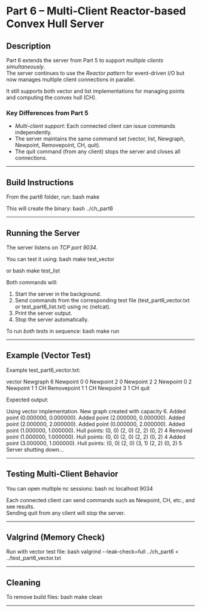 # Part 6 – Multi-Client Reactor-based Convex Hull Server

## Description
Part 6 extends the server from Part 5 to support *multiple clients simultaneously*.  
The server continues to use the *Reactor pattern* for event-driven I/O but now manages multiple client connections in parallel.

It still supports both vector and list implementations for managing points and computing the convex hull (CH).

### Key Differences from Part 5
- *Multi-client support*: Each connected client can issue commands independently.
- The server maintains the same command set (vector, list, Newgraph, Newpoint, Removepoint, CH, quit).
- The quit command (from any client) stops the server and closes all connections.

---

## Build Instructions
From the part6 folder, run:
bash
make

This will create the binary:
bash
../ch_part6


---

## Running the Server
The server listens on *TCP port 9034*.

You can test it using:
bash
make test_vector

or
bash
make test_list


Both commands will:
1. Start the server in the background.
2. Send commands from the corresponding test file (test_part6_vector.txt or test_part6_list.txt) using nc (netcat).
3. Print the server output.
4. Stop the server automatically.

To run *both tests* in sequence:
bash
make run


---

## Example (Vector Test)
Example test_part6_vector.txt:

vector
Newgraph 6
Newpoint 0 0
Newpoint 2 0
Newpoint 2 2
Newpoint 0 2
Newpoint 1 1
CH
Removepoint 1 1
CH
Newpoint 3 1
CH
quit


Expected output:

Using vector implementation.
New graph created with capacity 6.
Added point (0.000000, 0.000000).
Added point (2.000000, 0.000000).
Added point (2.000000, 2.000000).
Added point (0.000000, 2.000000).
Added point (1.000000, 1.000000).
Hull points:
(0, 0)
(2, 0)
(2, 2)
(0, 2)
4
Removed point (1.000000, 1.000000).
Hull points:
(0, 0)
(2, 0)
(2, 2)
(0, 2)
4
Added point (3.000000, 1.000000).
Hull points:
(0, 0)
(2, 0)
(3, 1)
(2, 2)
(0, 2)
5
Server shutting down...


---

## Testing Multi-Client Behavior
You can open multiple nc sessions:
bash
nc localhost 9034

Each connected client can send commands such as Newpoint, CH, etc., and see results.  
Sending quit from any client will stop the server.

---

## Valgrind (Memory Check)
Run with vector test file:
bash
valgrind --leak-check=full ../ch_part6 < ../test_part6_vector.txt


---

## Cleaning
To remove build files:
bash
make clean


---